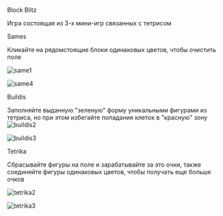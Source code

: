 Block Blitz

Игра состоящая из 3-х мини-игр связанных с тетрисом

Sames

Кликайте на рядомстоящие блоки одинаковых цветов, чтобы очистить поле

![same1](https://github.com/ProSkyGamer/U2D_Block_Blitz/assets/82523053/9fbdcaa9-820d-4f57-b829-845337fb0698)

![same4](https://github.com/ProSkyGamer/U2D_Block_Blitz/assets/82523053/1258b1c4-c962-42c2-bf4e-275202060de5)

Buildis

Заполняйте выданную "зеленую" форму уникальными фигурами из тетриса, но при этом избегайте попадания клеток в "красную" зону
![buildis2](https://github.com/ProSkyGamer/U2D_Block_Blitz/assets/82523053/22058f7a-0396-496b-8d2d-1251cb3e1349)

![buildis3](https://github.com/ProSkyGamer/U2D_Block_Blitz/assets/82523053/8dddd55a-0e29-4dea-b291-e08023d83eb1)

Tetrika

Сбрасывайте фигуры на поле и зарабатывайте за это очки, также соединяйте фигуры одинаковых цветов, чтобы получать еще больше очков

![tetrika2](https://github.com/ProSkyGamer/U2D_Block_Blitz/assets/82523053/a0aef29a-cadd-4120-8211-3047fb1c87f7)

![tetrika3](https://github.com/ProSkyGamer/U2D_Block_Blitz/assets/82523053/a796e4b8-0d71-4c8f-a79c-214e014c37a0)
